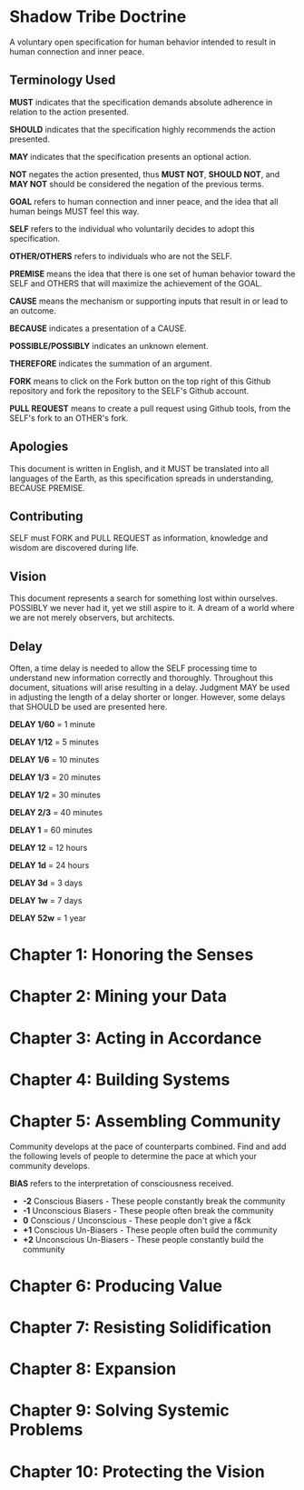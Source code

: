 # Shadow Tribe Doctrine

A voluntary open specification for human behavior intended to result in human connection and inner peace.

## Terminology Used

**MUST** indicates that the specification demands absolute adherence in relation to the action presented.

**SHOULD** indicates that the specification highly recommends the action presented.

**MAY** indicates that the specification presents an optional action.

**NOT** negates the action presented, thus **MUST NOT**, **SHOULD NOT**, and **MAY NOT** should be considered the negation of the previous terms.

**GOAL** refers to human connection and inner peace, and the idea that all human beings MUST feel this way.

**SELF** refers to the individual who voluntarily decides to adopt this specification.

**OTHER/OTHERS** refers to individuals who are not the SELF.

**PREMISE** means the idea that there is one set of human behavior toward the SELF and OTHERS that will maximize the achievement of the GOAL.

**CAUSE** means the mechanism or supporting inputs that result in or lead to an outcome.

**BECAUSE** indicates a presentation of a CAUSE.

**POSSIBLE/POSSIBLY** indicates an unknown element.

**THEREFORE** indicates the summation of an argument.

**FORK** means to click on the Fork button on the top right of this Github repository and fork the repository to the SELF's Github account.

**PULL REQUEST** means to create a pull request using Github tools, from the SELF's fork to an OTHER's fork.

## Apologies

This document is written in English, and it MUST be translated into all languages of the Earth, as this specification spreads in understanding, BECAUSE PREMISE.

## Contributing

SELF must FORK and PULL REQUEST as information, knowledge and wisdom are discovered during life.

## Vision

This document represents a search for something lost within ourselves. POSSIBLY we never had it, yet we still aspire to it. A dream of a world where we are not merely observers, but architects.

## Delay

Often, a time delay is needed to allow the SELF processing time to understand new information correctly and thoroughly. Throughout this document, situations will arise resulting in a delay. Judgment MAY be used in adjusting the length of a delay shorter or longer. However, some delays that SHOULD be used are presented here.

**DELAY 1/60** = 1 minute

**DELAY 1/12** = 5 minutes

**DELAY 1/6** = 10 minutes

**DELAY 1/3** = 20 minutes

**DELAY 1/2** = 30 minutes

**DELAY 2/3** = 40 minutes

**DELAY 1** = 60 minutes

**DELAY 12** = 12 hours

**DELAY 1d** = 24 hours

**DELAY 3d** = 3 days

**DELAY 1w** = 7 days

**DELAY 52w** = 1 year

# Chapter 1: Honoring the Senses

# Chapter 2: Mining your Data

# Chapter 3: Acting in Accordance

# Chapter 4: Building Systems

# Chapter 5: Assembling Community

Community develops at the pace of counterparts combined.  Find and add the following levels of people to determine the pace at which your community develops.

**BIAS** refers to the interpretation of consciousness received.

 * **-2** Conscious Biasers - These people constantly break the community
 * **-1** Unconscious Biasers - These people often break the community
 * **0** Conscious / Unconscious - These people don't give a f&ck
 * **+1** Conscious Un-Biasers - These people often build the community
 * **+2** Unconscious Un-Biasers - These people constantly build the community

# Chapter 6: Producing Value

# Chapter 7: Resisting Solidification

# Chapter 8: Expansion

# Chapter 9: Solving Systemic Problems

# Chapter 10: Protecting the Vision
